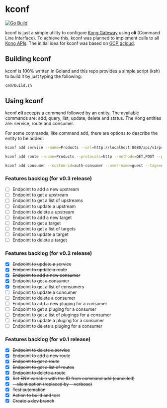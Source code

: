 # kconf

[![Go Build](https://github.com/aldebap/kconf/actions/workflows/go.yml/badge.svg)](https://github.com/aldebap/kconf/actions/workflows/go.yml)

kconf is just a simple utility to configure [Kong Gateway](https://konghq.com/products/kong-gateway) using **cli** (Command Line Interface).
To achieve this, kconf was planned to implement calls to all [Kong APIs](https://docs.konghq.com/gateway/api/admin-oss/latest/).
The initial idea for kconf was based on [GCP gcloud](https://cloud.google.com/sdk/gcloud/).

## Building kconf

kconf is 100% written in Goland and this repo provides a simple script (ksh) to build it by just typing the following:

```sh
cmd/build.sh
```

## Using kconf

kconf **cli** accepts a command followed by an entity.
The available commands are: add, query, list, update, delete and status.
The Kong entities are: service, route and consumer.

For some commands, like command add, there are options to describe the entity to be added:

```sh
kconf add service --name=Products --url=http://localhost:8080/api/v1/products
```

```sh
kconf add route --name=Products --protocols=http --methods=GET,POST --paths=/api/v1/products --service-id=27168276282768
```

```sh
kconf add consumer --custom-id=auth-consumer --user-name=guest --tags=silver-tier
```

### Features backlog (for v0.3 release)

- [ ] Endpoint to add a new upstream
- [ ] Endpoint to get a upstream
- [ ] Endpoint to get a list of upstreams
- [ ] Endpoint to update a upstream
- [ ] Endpoint to delete a upstream
- [ ] Endpoint to add a new target
- [ ] Endpoint to get a target
- [ ] Endpoint to get a list of targets
- [ ] Endpoint to update a target
- [ ] Endpoint to delete a target

### Features backlog (for v0.2 release)

- [X] ~~Endpoint to update a service~~
- [X] ~~Endpoint to update a route~~
- [X] ~~Endpoint to add a new consumer~~
- [X] ~~Endpoint to get a consumer~~
- [X] ~~Endpoint to get a list of consumers~~
- [ ] Endpoint to update a consumer
- [ ] Endpoint to delete a consumer
- [ ] Endpoint to add a new pluging for a consumer
- [ ] Endpoint to get a pluging for a consumer
- [ ] Endpoint to get a list of plugings for a consumer
- [ ] Endpoint to update a pluging for a consumer
- [ ] Endpoint to delete a pluging for a consumer

### Features backlog (for v0.1 release)

- [X] ~~Endpoint to delete a service~~
- [X] ~~Endpoint to add a new route~~
- [X] ~~Endpoint to get a route~~
- [X] ~~Endpoint to get a list of routes~~
- [X] ~~Endpoint to delete a route~~
- [X] ~~Set ENV variable with the ID from command add (canceled)~~
- [X] ~~--silent option (replaced by --verbose)~~
- [X] ~~Test automation~~
- [X] ~~Action to build and test~~
- [X] ~~Create a dev branch~~
